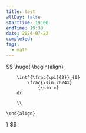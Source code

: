```yaml
---
title: test
allDay: false
startTime: 19:00
endTime: 19:30
date: 2024-07-22
completed: 
tags:
  - math
---
```

 $$
\huge{
	\begin{align}
	
		\int^{\frac{\pi}{2}}_{0} 
			\frac{\sin 2024x}
				{\sin x}
		dx 
		
		\\ 
	
	\end{align}
}
$$

